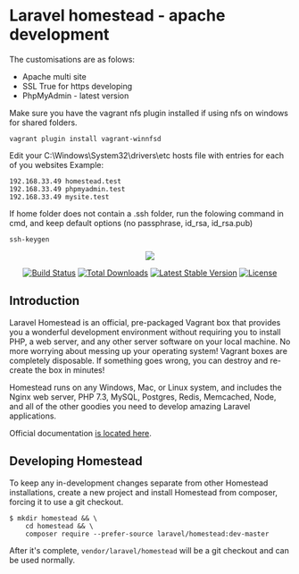 <h1>Laravel homestead - apache development</h1>
The customisations are as folows:
<ul>    
    <li>Apache multi site</li>
    <li>SSL True for https developing</li>
    <li>PhpMyAdmin - latest version</li>
</ul>

Make sure you have the vagrant nfs plugin installed if using nfs on windows for shared folders.

```
vagrant plugin install vagrant-winnfsd
```
Edit your C:\Windows\System32\drivers\etc hosts file with entries for each of you websites
Example:
```
192.168.33.49 homestead.test
192.168.33.49 phpmyadmin.test
192.168.33.49 mysite.test
```

If home folder does not contain a .ssh folder, run the folowing command in cmd, and keep default options
(no passphrase, id_rsa, id_rsa.pub)
```
ssh-keygen
```



<p align="center"><img src="https://laravel.com/assets/img/components/logo-homestead.svg"></p>

<p align="center">
<a href="https://travis-ci.org/laravel/homestead"><img src="https://travis-ci.org/laravel/homestead.svg" alt="Build Status"></a>
<a href="https://packagist.org/packages/laravel/homestead"><img src="https://poser.pugx.org/laravel/homestead/d/total.svg" alt="Total Downloads"></a>
<a href="https://packagist.org/packages/laravel/homestead"><img src="https://poser.pugx.org/laravel/homestead/v/stable.svg" alt="Latest Stable Version"></a>
<a href="https://packagist.org/packages/laravel/homestead"><img src="https://poser.pugx.org/laravel/homestead/license.svg" alt="License"></a>
</p>

## Introduction

Laravel Homestead is an official, pre-packaged Vagrant box that provides you a wonderful development environment without requiring you to install PHP, a web server, and any other server software on your local machine. No more worrying about messing up your operating system! Vagrant boxes are completely disposable. If something goes wrong, you can destroy and re-create the box in minutes!

Homestead runs on any Windows, Mac, or Linux system, and includes the Nginx web server, PHP 7.3, MySQL, Postgres, Redis, Memcached, Node, and all of the other goodies you need to develop amazing Laravel applications.

Official documentation [is located here](https://laravel.com/docs/homestead).

## Developing Homestead

To keep any in-development changes separate from other Homestead installations, create a new project and install
Homestead from composer, forcing it to use a git checkout.

```
$ mkdir homestead && \
    cd homestead && \
    composer require --prefer-source laravel/homestead:dev-master
```

After it's complete, `vendor/laravel/homestead` will be a git checkout and can be used normally.
